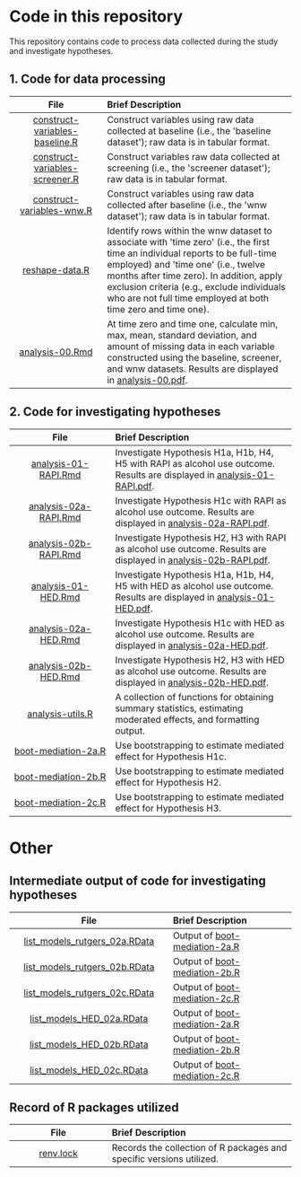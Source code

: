 # Code in this repository

This repository contains code to process data collected during the study and investigate hypotheses.

## 1. Code for data processing

| <img height=0 width=350> File <img height=0 width=350> | <img height=0 width=800> Brief Description <img height=0 width=800> |
|:------------------------------------------:|:--------------------------------------------------------------------------------------------------|
|[construct-variables-baseline.R](https://github.com/jamieyap/College-to-Work-Transition-Study/blob/master/construct-variables-baseline.R)| Construct variables using raw data collected at baseline (i.e., the 'baseline dataset'); raw data is in tabular format. |
|[construct-variables-screener.R](https://github.com/jamieyap/College-to-Work-Transition-Study/blob/master/construct-variables-screener.R)| Construct variables raw data collected at screening (i.e., the 'screener dataset'); raw data is in tabular format.  |
|[construct-variables-wnw.R](https://github.com/jamieyap/College-to-Work-Transition-Study/blob/master/construct-variables-wnw.R)| Construct variables using raw data collected after baseline (i.e., the 'wnw dataset'); raw data is in tabular format.  |
|[reshape-data.R](https://github.com/jamieyap/College-to-Work-Transition-Study/blob/master/reshape-data.R)| Identify rows within the wnw dataset to associate with 'time zero' (i.e., the first time an individual reports to be full-time employed) and 'time one' (i.e., twelve months after time zero). In addition, apply exclusion criteria (e.g., exclude individuals who are not full time employed at both time zero and time one). |
|[analysis-00.Rmd](https://github.com/jamieyap/College-to-Work-Transition-Study/blob/master/analysis-00.Rmd)| At time zero and time one, calculate min, max, mean, standard deviation, and amount of missing data in each variable constructed using the baseline, screener, and wnw datasets. Results are displayed in [analysis-00.pdf](https://github.com/jamieyap/College-to-Work-Transition-Study/blob/master/analysis-00.pdf). |

## 2. Code for investigating hypotheses

| <img height=0 width=350> File <img height=0 width=350> | <img height=0 width=800> Brief Description <img height=0 width=800> |
|:------------------------------------------:|:--------------------------------------------------------------------------------------------------|
|[analysis-01-RAPI.Rmd](https://github.com/jamieyap/College-to-Work-Transition-Study/blob/master/analysis-01-RAPI.Rmd)| Investigate Hypothesis H1a, H1b, H4, H5 with RAPI as alcohol use outcome. Results are displayed in [analysis-01-RAPI.pdf](https://github.com/jamieyap/College-to-Work-Transition-Study/blob/master/analysis-01-RAPI.pdf). |
|[analysis-02a-RAPI.Rmd](https://github.com/jamieyap/College-to-Work-Transition-Study/blob/master/analysis-02a-RAPI.Rmd)| Investigate Hypothesis H1c with RAPI as alcohol use outcome. Results are displayed in [analysis-02a-RAPI.pdf](https://github.com/jamieyap/College-to-Work-Transition-Study/blob/master/analysis-02a-RAPI.pdf). |
|[analysis-02b-RAPI.Rmd](https://github.com/jamieyap/College-to-Work-Transition-Study/blob/master/analysis-02b-RAPI.Rmd)| Investigate Hypothesis H2, H3 with RAPI as alcohol use outcome. Results are displayed in [analysis-02b-RAPI.pdf](https://github.com/jamieyap/College-to-Work-Transition-Study/blob/master/analysis-02b-RAPI.pdf). |
|[analysis-01-HED.Rmd](https://github.com/jamieyap/College-to-Work-Transition-Study/blob/master/analysis-01-HED.Rmd)| Investigate Hypothesis H1a, H1b, H4, H5 with HED as alcohol use outcome. Results are displayed in [analysis-01-HED.pdf](https://github.com/jamieyap/College-to-Work-Transition-Study/blob/master/analysis-01-HED.pdf). |
|[analysis-02a-HED.Rmd](https://github.com/jamieyap/College-to-Work-Transition-Study/blob/master/analysis-02a-HED.Rmd)| Investigate Hypothesis H1c with HED as alcohol use outcome. Results are displayed in [analysis-02a-HED.pdf](https://github.com/jamieyap/College-to-Work-Transition-Study/blob/master/analysis-02a-HED.pdf). |
|[analysis-02b-HED.Rmd](https://github.com/jamieyap/College-to-Work-Transition-Study/blob/master/analysis-02b-HED.Rmd)| Investigate Hypothesis H2, H3 with HED as alcohol use outcome. Results are displayed in [analysis-02b-HED.pdf](https://github.com/jamieyap/College-to-Work-Transition-Study/blob/master/analysis-02b-HED.pdf). |
|[analysis-utils.R](https://github.com/jamieyap/College-to-Work-Transition-Study/blob/master/analysis-utils.R)| A collection of functions for obtaining summary statistics, estimating moderated effects, and formatting output. |
|[boot-mediation-2a.R](https://github.com/jamieyap/College-to-Work-Transition-Study/blob/master/boot-mediation-02a.R)| Use bootstrapping to estimate mediated effect for Hypothesis H1c. |
|[boot-mediation-2b.R](https://github.com/jamieyap/College-to-Work-Transition-Study/blob/master/boot-mediation-02b.R)| Use bootstrapping to estimate mediated effect for Hypothesis H2. |
|[boot-mediation-2c.R](https://github.com/jamieyap/College-to-Work-Transition-Study/blob/master/boot-mediation-02c.R)| Use bootstrapping to estimate mediated effect for Hypothesis H3. |

# Other

## Intermediate output of code for investigating hypotheses

| <img height=0 width=350> File <img height=0 width=350> | <img height=0 width=800> Brief Description <img height=0 width=800> |
|:------------------------------------------:|:--------------------------------------------------------------------------------------------------|
|[list_models_rutgers_02a.RData](https://github.com/jamieyap/College-to-Work-Transition-Study/blob/master/list_models_rutgers_02a.RData)| Output of [boot-mediation-2a.R](https://github.com/jamieyap/College-to-Work-Transition-Study/blob/master/boot-mediation-02a.R) |
|[list_models_rutgers_02b.RData](https://github.com/jamieyap/College-to-Work-Transition-Study/blob/master/list_models_rutgers_02b.RData)| Output of [boot-mediation-2b.R](https://github.com/jamieyap/College-to-Work-Transition-Study/blob/master/boot-mediation-02b.R) |
|[list_models_rutgers_02c.RData](https://github.com/jamieyap/College-to-Work-Transition-Study/blob/master/list_models_rutgers_02c.RData)| Output of [boot-mediation-2c.R](https://github.com/jamieyap/College-to-Work-Transition-Study/blob/master/boot-mediation-02c.R) |
|[list_models_HED_02a.RData](https://github.com/jamieyap/College-to-Work-Transition-Study/blob/master/list_models_HED_02a.RData)| Output of [boot-mediation-2a.R](https://github.com/jamieyap/College-to-Work-Transition-Study/blob/master/boot-mediation-02a.R) |
|[list_models_HED_02b.RData](https://github.com/jamieyap/College-to-Work-Transition-Study/blob/master/list_models_HED_02b.RData)| Output of [boot-mediation-2b.R](https://github.com/jamieyap/College-to-Work-Transition-Study/blob/master/boot-mediation-02b.R) |
|[list_models_HED_02c.RData](https://github.com/jamieyap/College-to-Work-Transition-Study/blob/master/list_models_HED_02c.RData)|  Output of [boot-mediation-2c.R](https://github.com/jamieyap/College-to-Work-Transition-Study/blob/master/boot-mediation-02c.R)  |

## Record of R packages utilized

| <img height=0 width=350> File <img height=0 width=350> | <img height=0 width=800> Brief Description <img height=0 width=800> |
|:------------------------------------------:|:--------------------------------------------------------------------------------------------------|
|[renv.lock](https://github.com/jamieyap/College-to-Work-Transition-Study/blob/master/renv.lock)| Records the collection of R packages and specific versions utilized. |

